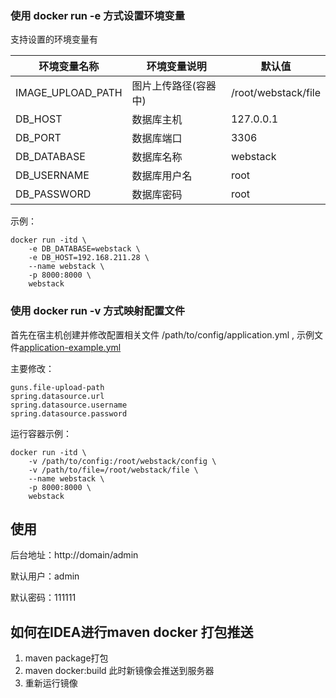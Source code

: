 ### 使用 docker run -e 方式设置环境变量
支持设置的环境变量有

环境变量名称|环境变量说明|默认值
--|--|--
IMAGE_UPLOAD_PATH|图片上传路径(容器中)|/root/webstack/file
DB_HOST|数据库主机|127.0.0.1
DB_PORT|数据库端口|3306
DB_DATABASE|数据库名称|webstack
DB_USERNAME|数据库用户名|root
DB_PASSWORD|数据库密码|root

示例：
```
docker run -itd \
    -e DB_DATABASE=webstack \
    -e DB_HOST=192.168.211.28 \
    --name webstack \
    -p 8000:8000 \
    webstack
```

### 使用 docker run -v 方式映射配置文件

首先在宿主机创建并修改配置相关文件 /path/to/config/application.yml , 示例文件[application-example.yml](./src/main/resources/application-example.yml)

主要修改：
```
guns.file-upload-path
spring.datasource.url
spring.datasource.username
spring.datasource.password
```

运行容器示例：
```
docker run -itd \
    -v /path/to/config:/root/webstack/config \
    -v /path/to/file=/root/webstack/file \
    --name webstack \
    -p 8000:8000 \
    webstack
```

## 使用

后台地址：http://domain/admin

默认用户：admin

默认密码：111111

## 如何在IDEA进行maven docker 打包推送
1. maven package打包
2. maven docker:build 此时新镜像会推送到服务器
3. 重新运行镜像